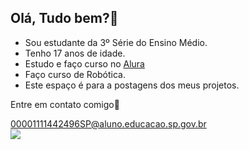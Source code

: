 ## Olá, Tudo bem?🚡


- Sou estudante da 3º Série do Ensino Médio.
- Tenho 17 anos de idade.
- Estudo e faço curso no [Alura](https://www.alura.com.br)
- Faço curso de Robótica.
- Este espaço é para a postagens dos meus projetos.

Entre em contato comigo📧

00001111442496SP@aluno.educacao.sp.gov.br  
![](https://media1.tenor.com/m/UladBrWhuJ8AAAAC/bowing-thank-you.gif)
